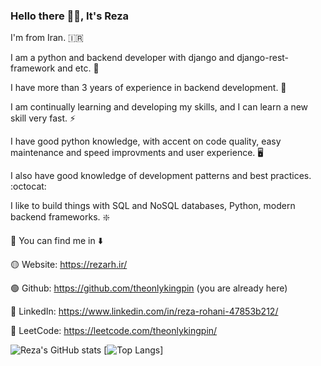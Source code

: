 
<h3>Hello there 👋🏻, It's Reza</h3>

I'm from Iran. 🇮🇷

I am a python and backend developer with django and django-rest-framework and etc. 🚀

I have more than 3 years of experience in backend development. 👀

I am continually learning and developing my skills, and I can learn a new skill very fast. ⚡

I have good python knowledge, with accent on code quality, easy maintenance and speed improvments and user experience. 🖥️

I also have good knowledge of development patterns and best practices. :octocat:

I like to build things with SQL and NoSQL databases, Python, modern backend frameworks. ❇️

🔵 You can find me in ⬇️

🟡 Website: https://rezarh.ir/

🟢 Github: https://github.com/theonlykingpin (you are already here)

🔴 LinkedIn: https://www.linkedin.com/in/reza-rohani-47853b212/

🔴 LeetCode: https://leetcode.com/theonlykingpin/

![Reza's GitHub stats](https://github-readme-stats.vercel.app/api?username=theonlykingpin&show_icons=true)       [![Top Langs](https://github-readme-stats.vercel.app/api/top-langs/?username=theonlykingpin&layout=compact)]
